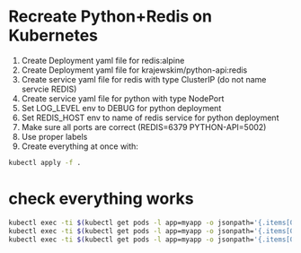 # Recreate Python+Redis on Kubernetes

1. Create Deployment yaml file for redis:alpine
2. Create Deployment yaml file for krajewskim/python-api:redis
3. Create service yaml file for redis with type ClusterIP (do not name servcie REDIS)
5. Create service yaml file for python with type NodePort
6. Set LOG_LEVEL env to DEBUG for python deployment
7. Set REDIS_HOST env to name of redis service for python deployment
8. Make sure all ports are correct (REDIS=6379 PYTHON-API=5002)
9. Use proper labels
10. Create everything at once with:

```sh
kubectl apply -f .
```

# check everything works 

```sh
kubectl exec -ti $(kubectl get pods -l app=myapp -o jsonpath='{.items[0].metadata.name}') -- curl python-service:5002/api/v1/info
kubectl exec -ti $(kubectl get pods -l app=myapp -o jsonpath='{.items[0].metadata.name}') -- /bin/bash -c "curl -XPOST python-service:5002/api/v1/info"
kubectl exec -ti $(kubectl get pods -l app=myapp -o jsonpath='{.items[0].metadata.name}') -- curl python-service:5002/api/v1/info
```
